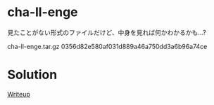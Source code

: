 # cha-ll-enge

見たことがない形式のファイルだけど、中身を見れば何かわかるかも...?

cha-ll-enge.tar.gz 0356d82e580af031d889a46a750dd3a6b96a74ce

# Solution
[Writeup](./solve/writeup.md)
